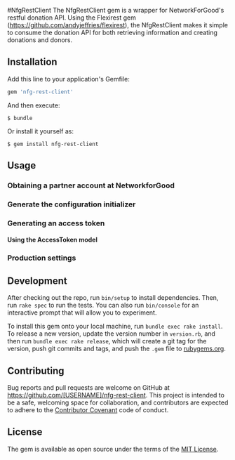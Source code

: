 #NfgRestClient
The NfgRestClient gem is a wrapper for NetworkForGood's restful donation API. Using the Flexirest gem (https://github.com/andyjeffries/flexirest), the NfgRestClient makes it simple to consume the donation API for both retrieving information and creating donations and donors.

## Installation

Add this line to your application's Gemfile:

```ruby
gem 'nfg-rest-client'
```

And then execute:

    $ bundle

Or install it yourself as:

    $ gem install nfg-rest-client

## Usage

### Obtaining a partner account at NetworkforGood

### Generate the configuration initializer

### Generating an access token

#### Using the AccessToken model

### Production settings

## Development

After checking out the repo, run `bin/setup` to install dependencies. Then, run `rake spec` to run the tests. You can also run `bin/console` for an interactive prompt that will allow you to experiment.

To install this gem onto your local machine, run `bundle exec rake install`. To release a new version, update the version number in `version.rb`, and then run `bundle exec rake release`, which will create a git tag for the version, push git commits and tags, and push the `.gem` file to [rubygems.org](https://rubygems.org).

## Contributing

Bug reports and pull requests are welcome on GitHub at https://github.com/[USERNAME]/nfg-rest-client. This project is intended to be a safe, welcoming space for collaboration, and contributors are expected to adhere to the [Contributor Covenant](contributor-covenant.org) code of conduct.


## License

The gem is available as open source under the terms of the [MIT License](http://opensource.org/licenses/MIT).

